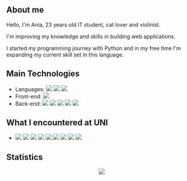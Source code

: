 ## About me

Hello, I'm Ania, 23 years old IT student, cat lover and violinist.

I'm improving my knowledge and skills in building web applications.

I started my programming journey with Python and in my free time I'm expanding my current skill set in this language.

## Main Technologies

<ul>
  <li> 
    Languages:
    <img src="https://img.shields.io/badge/-Python-blue" />
    <img src="https://img.shields.io/badge/-JavaScript-yellow" />
    <img src="https://img.shields.io/badge/-TypeScript-blue" />
  </li>
  <li>
    Front-end: 
    <img src="https://img.shields.io/badge/-React.js-red" />
  </li>
  <li>
    Back-end: 
    <img src="https://img.shields.io/badge/-Node.js-green" />
    <img src="https://img.shields.io/badge/-Express.js-red"/>
    <img src="https://img.shields.io/badge/-SQL-gray"/>
    <img src="https://img.shields.io/badge/-MySQL-orange"/>
    <img src="https://img.shields.io/badge/-MongoDB-green"/>
  </li>
</ul>

## What I encountered at UNI

<ul>
  <li>
    <img src="https://img.shields.io/badge/-C++-yellow"/>
    <img src="https://img.shields.io/badge/-C-orange"/>
    <img src="https://img.shields.io/badge/-Docker-blue"/>
    <img src="https://img.shields.io/badge/-Java-red"/>
    <img src="https://img.shields.io/badge/-Anaconda-green"/>
    <img src="https://img.shields.io/badge/-Debian-red"/>
    <img src="https://img.shields.io/badge/-Fedora-blue"/>
    <img src="https://img.shields.io/badge/-Taiga-blue"/>
    <img src="https://img.shields.io/badge/-R-red"/>
  </li>
</ul>

## Statistics

<div align="center"> 
<img src="https://github-readme-stats.vercel.app/api/top-langs/?username=a-daszek&theme=blue-green&hide_border=true&include_all_commits=true&count_private=true&layout=compact&langs_count=10" />
</div>

